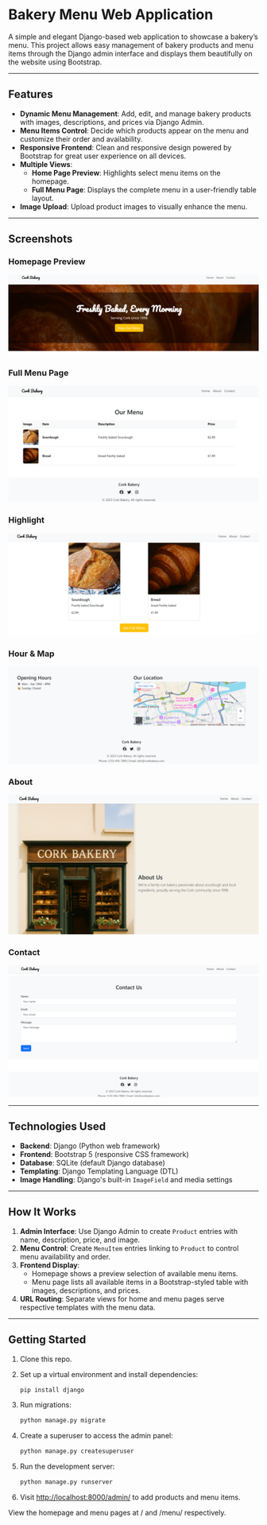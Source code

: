 # Bakery Menu Web Application

A simple and elegant Django-based web application to showcase a bakery’s menu. This project allows easy management of bakery products and menu items through the Django admin interface and displays them beautifully on the website using Bootstrap.

---

## Features

- **Dynamic Menu Management**: Add, edit, and manage bakery products with images, descriptions, and prices via Django Admin.
- **Menu Items Control**: Decide which products appear on the menu and customize their order and availability.
- **Responsive Frontend**: Clean and responsive design powered by Bootstrap for great user experience on all devices.
- **Multiple Views**:
  - **Home Page Preview**: Highlights select menu items on the homepage.
  - **Full Menu Page**: Displays the complete menu in a user-friendly table layout.
- **Image Upload**: Upload product images to visually enhance the menu.

---
 
## Screenshots

### Homepage Preview
![Homepage](staticfiles/images/hero.png)

### Full Menu Page
![Menu Page](staticfiles/images/menu.png)

### Highlight
![Highlight](staticfiles/images/highlight.png)

### Hour & Map
![Hour & Map](staticfiles/images/hour&map.png)

### About
![About](staticfiles/images/about.png)

### Contact
![Contact](staticfiles/images/contact.png)


---

## Technologies Used

- **Backend**: Django (Python web framework)
- **Frontend**: Bootstrap 5 (responsive CSS framework)
- **Database**: SQLite (default Django database)
- **Templating**: Django Templating Language (DTL)
- **Image Handling**: Django's built-in `ImageField` and media settings

---

## How It Works

1. **Admin Interface**: Use Django Admin to create `Product` entries with name, description, price, and image.
2. **Menu Control**: Create `MenuItem` entries linking to `Product` to control menu availability and order.
3. **Frontend Display**:
   - Homepage shows a preview selection of available menu items.
   - Menu page lists all available items in a Bootstrap-styled table with images, descriptions, and prices.
4. **URL Routing**: Separate views for home and menu pages serve respective templates with the menu data.

---

## Getting Started

1. Clone this repo.
2. Set up a virtual environment and install dependencies:
   ```bash
   pip install django
3. Run migrations:
   ```bash
   python manage.py migrate
   ```

4. Create a superuser to access the admin panel:
   ```bash
   python manage.py createsuperuser
   ```

5. Run the development server:
   ```bash
   python manage.py runserver
   ```

6. Visit [http://localhost:8000/admin/](http://localhost:8000/admin/) to add products and menu items.

View the homepage and menu pages at / and /menu/ respectively.

